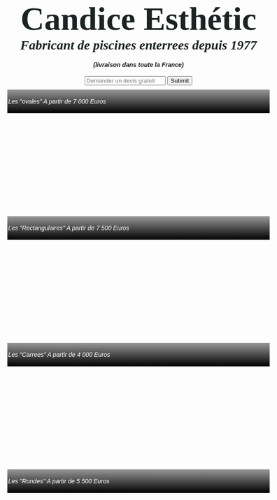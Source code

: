 <!DOCTYPE html>
<html>
<head>
<title>Esthéticienne à domicile</title>
<link href='https://fonts.googleapis.com/css?family=Londrina+Shadow' rel='stylesheet' type='text/css'>
<style>
body {
  font-family: Helvetica;
  margin: 0 auto;
  max-width: 600px;
  background:url("https://fbcdn-sphotos-f-a.akamaihd.net/hphotos-ak-xpa1/v/t1.0-9/10947249_1541676812748678_3901941720709557359_n.jpg?oh=d8ddbb776ce96297ebf2903a4a1ec800&oe=55A87A2E&__gda__=1437177412_761f233242ab62de72356cb05f3741a2");
  
}
div {
  height: 280px;
  background-size: cover;
  position: relative;
  margin: 10px 0 0 0;

}
h1 {
  font-family: 'Rancho'; 
  text-align: center;
  font-size: 75px;
  color:#1C2423;
  margin: 40px 0 0 0;
}
h2 {
  text-align: center;
  font-family:'dancing script';
  font-size:30px;
  color: #1C2423;
  margin: 0px 0 0px 0;
}
h4  {
  text-align:center;
}
p {
  color: rgba(255,255,255,1);
  background: black;
  background: linear-gradient(bottom, rgba(0,0,0,1), rgba(0,0,0,.4));
  background: -webkit-linear-gradient(bottom, rgba(0,0,0,1), rgba(0,0,0,.4));
  background: -moz-linear-gradient(bottom, rgba(0,0,0,1), rgba(0,0,0,.4));
  padding: 2px;
  line-height: 50px;
  text-align: justify;
  bottom: 0;
  margin: 0;
  height: 50px;
  transition: height .5s;
  -webkit-transition: height .5s;
  -moz-transition: height .5s;
}

small {
  opacity: 0;
}

.show-description p {
  height: 150px;
}

.show-description small {
  opacity: 1;
}

.ovales{
  background-image: url("http://www.guide-piscine.fr/medias/image/la-piscine-ovale-9538-468-0.jpg");
}
.rectangulaires{
  background-image: url("http://www.piscinespa.com/site/userfiles/images/actualites/Piveteaubois_rect.jpg");
}
.carrees{
  background-image: url("http://www.photopiscine.net/wp-content/uploads/2014/02/petite-piscine-carre-300x210.jpg");
}
.rondes{
  background-image:url("http://img.1.im6.fr/04305944-photo-piscine-ronde-waterair.jpg");
}
.price {
  float: right;
}

input {
      text-align:center;
      border: 0;
      padding: 10px;
      font-size: 15px;
      
    }

</style>

</head>

<body>
<h1>Candice Esthétic</h1>
<h2><em>Fabricant de piscines enterrees depuis 1977<em></h2>
<h4>(livraison dans toute la France)</h4>
<center><input type="email" placeholder="Demander un devis gratuit">
  <input type="submit"></center>


<div class="ovales">
  <p>Les "ovales" <span class="price">A partir de 7 000 Euros</span>
  </p>
</div>

<div class="rectangulaires">
  <p>Les "Rectangulaires" <span class="price">A partir de 7 500 Euros</span>
  </p>
</div>
  
<div class="carrees">
  <p>Les "Carrees" <span class="price">A partir de 4 000 Euros</span>
  </p>
</div>

<div class="rondes">
  <p>Les "Rondes" <span class="price">A partir de 5 500 Euros</span><br />
</p>

</div>

</body>
</html>
